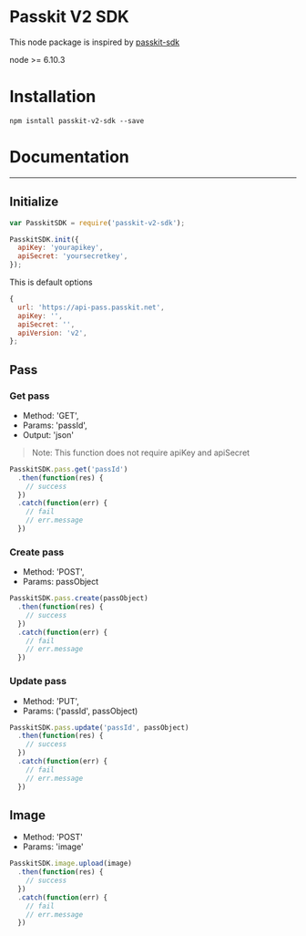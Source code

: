 # Passkit V2 SDK

This node package is inspired by [passkit-sdk](https://github.com/TheHover/passkit-sdk)

node >= 6.10.3

# Installation

```
npm isntall passkit-v2-sdk --save
```

# Documentation
---
## Initialize

```javascript
var PasskitSDK = require('passkit-v2-sdk');

PasskitSDK.init({
  apiKey: 'yourapikey',
  apiSecret: 'yoursecretkey',
});
```

This is default options

```javascript
{
  url: 'https://api-pass.passkit.net',
  apiKey: '',
  apiSecret: '',
  apiVersion: 'v2',
};
```

## Pass

### Get pass

- Method: 'GET',
- Params: 'passId',
- Output: 'json'

> Note: This function does not require apiKey and apiSecret

```javascript
PasskitSDK.pass.get('passId')
  .then(function(res) {
    // success
  })
  .catch(function(err) {
    // fail
    // err.message
  })
```

### Create pass

- Method: 'POST',
- Params: passObject

```javascript
PasskitSDK.pass.create(passObject)
  .then(function(res) {
    // success
  })
  .catch(function(err) {
    // fail
    // err.message
  })
```


### Update pass

- Method: 'PUT',
- Params: ('passId', passObject)

```javascript
PasskitSDK.pass.update('passId', passObject)
  .then(function(res) {
    // success
  })
  .catch(function(err) {
    // fail
    // err.message
  })
```


## Image

- Method: 'POST'
- Params: 'image'

```javascript
PasskitSDK.image.upload(image)
  .then(function(res) {
    // success
  })
  .catch(function(err) {
    // fail
    // err.message
  })
```
